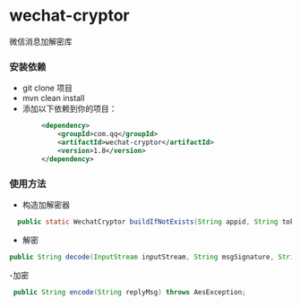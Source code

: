 # wechat-cryptor
微信消息加解密库

### 安装依赖
- git clone 项目
- mvn clean install
- 添加以下依赖到你的项目：
```xml
        <dependency>
            <groupId>com.qq</groupId>
            <artifactId>wechat-cryptor</artifactId>
            <version>1.8</version>
        </dependency>
```

### 使用方法
- 构造加解密器
```java
  public static WechatCryptor buildIfNotExists(String appid, String token, String encodingAesKey) throws AesException;
```
- 解密
```java
public String decode(InputStream inputStream, String msgSignature, String timestamp, String nonce) throws IOException, AesException;
```
-加密
```java
 public String encode(String replyMsg) throws AesException;
```

